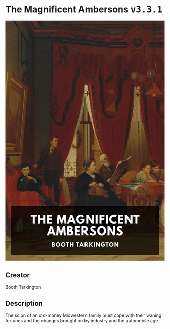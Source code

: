 
# The Magnificent Ambersons <kbd>v3.3.1</kbd>

<center>
  <img src="./cover-1024.jpg"/>
</center>

## Creator
Booth Tarkington

## Description
The scion of an old-money Midwestern family must cope with their waning fortunes and the changes brought on by industry and the automobile age.
